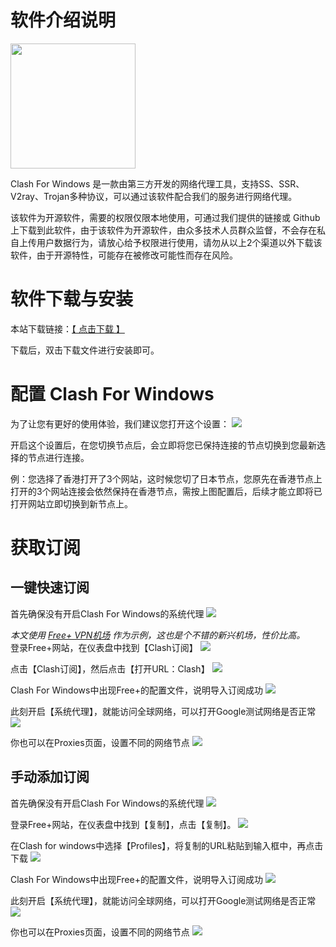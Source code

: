 # 软件介绍说明
<img src="https://freeplus.top/theme/Aurora/static/img/imgs2/clash.png" width="200px" />

Clash For Windows 是一款由第三方开发的网络代理工具，支持SS、SSR、V2ray、Trojan多种协议，可以通过该软件配合我们的服务进行网络代理。

该软件为开源软件，需要的权限仅限本地使用，可通过我们提供的链接或 Github 上下载到此软件，由于该软件为开源软件，由众多技术人员群众监督，不会存在私自上传用户数据行为，请放心给予权限进行使用，请勿从以上2个渠道以外下载该软件，由于开源特性，可能存在被修改可能性而存在风险。
# 软件下载与安装
本站下载链接：[【 点击下载 】](https://github.com/clashdownload/Clash_for_Windows/releases/download/0.20.39/Clash.for.Windows.Setup.0.20.39.exe)  

下载后，双击下载文件进行安装即可。

# 配置 Clash For Windows
为了让您有更好的使用体验，我们建议您打开这个设置：
![](https://freeplus.top/theme/Aurora/static/img/imgs2/clashFW0.png)  

开启这个设置后，在您切换节点后，会立即将您已保持连接的节点切换到您最新选择的节点进行连接。

例：您选择了香港打开了3个网站，这时候您切了日本节点，您原先在香港节点上打开的3个网站连接会依然保持在香港节点，需按上图配置后，后续才能立即将已打开网站立即切换到新节点上。

# 获取订阅
## 一键快速订阅
首先确保没有开启Clash For Windows的系统代理
![](https://freeplus.top/theme/Aurora/static/img/imgs2/clashFW1.png)

_本文使用 [Free+ VPN机场](https://freeplus.top/) 作为示例，这也是个不错的新兴机场，性价比高。_  
登录Free+网站，在仪表盘中找到【Clash订阅】
![](https://freeplus.top/theme/Aurora/static/img/imgs2/clashFW2.png)

点击【Clash订阅】，然后点击【打开URL：Clash】
![](https://freeplus.top/theme/Aurora/static/img/imgs2/clashFW3.png)

Clash For Windows中出现Free+的配置文件，说明导入订阅成功
![](https://freeplus.top/theme/Aurora/static/img/imgs2/clashFW4.png)

此刻开启【系统代理】，就能访问全球网络，可以打开Google测试网络是否正常
![](https://freeplus.top/theme/Aurora/static/img/imgs2/clashFW5.png)

你也可以在Proxies页面，设置不同的网络节点
![](https://freeplus.top/theme/Aurora/static/img/imgs2/clashFW6.png)

## 手动添加订阅
首先确保没有开启Clash For Windows的系统代理
![](https://freeplus.top/theme/Aurora/static/img/imgs2/clashFW1.png)

登录Free+网站，在仪表盘中找到【复制】，点击【复制】。
![](https://freeplus.top/theme/Aurora/static/img/imgs2/clashFW7.png)

在Clash for windows中选择【Profiles】，将复制的URL粘贴到输入框中，再点击下载
![](https://freeplus.top/theme/Aurora/static/img/imgs2/clashFW8.png)

Clash For Windows中出现Free+的配置文件，说明导入订阅成功
![](https://freeplus.top/theme/Aurora/static/img/imgs2/clashFW9.png)

此刻开启【系统代理】，就能访问全球网络，可以打开Google测试网络是否正常
![](https://freeplus.top/theme/Aurora/static/img/imgs2/clashFW5.png)

你也可以在Proxies页面，设置不同的网络节点
![](https://freeplus.top/theme/Aurora/static/img/imgs2/clashFW6.png)
